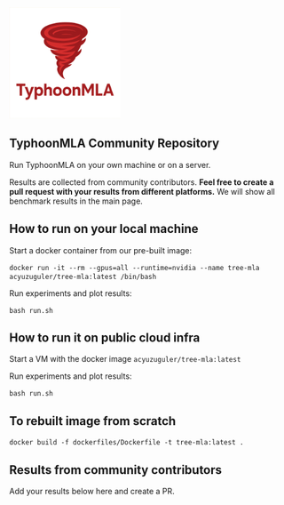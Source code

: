 

<img src="typhoonMLA-logo.png" alt="logo" width="200"/>

## TyphoonMLA Community Repository

Run TyphoonMLA on your own machine or on a server.

Results are collected from community contributors. **Feel free to create a pull request with your results from different platforms.** We will show all benchmark results in the main page.

## How to run on your local machine

Start a docker container from our pre-built image:
```
docker run -it --rm --gpus=all --runtime=nvidia --name tree-mla acyuzuguler/tree-mla:latest /bin/bash
```

Run experiments and plot results:
```
bash run.sh
```

## How to run it on public cloud infra

Start a VM with the docker image `acyuzuguler/tree-mla:latest`

Run experiments and plot results:
```
bash run.sh
```

## To rebuilt image from scratch

```
docker build -f dockerfiles/Dockerfile -t tree-mla:latest .
```


## Results from community contributors

Add your results below here and create a PR.